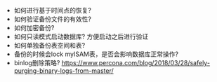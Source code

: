 * 如何进行基于时间点的恢复?
* 如何验证备份文件的有效性?
* 如何加密备份?
* 如何只读模式启动数据库? 方便启动之后进行验证
* 如何单独备份表空间和表?
* 备份的时候会lock myISAM表，是否会影响数据库正常操作?
* binlog删除策略? https://www.percona.com/blog/2018/03/28/safely-purging-binary-logs-from-master/